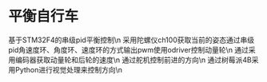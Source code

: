 # 平衡自行车
基于STM32F4的串级pid平衡控制\n
采用陀螺仪ch100获取当前的姿态通过串级pid角速度环、角度环、速度环的方式输出pwm使用odriver控制动量轮\n
通过采用编码器获取动量轮和后轮的速度\n
通过舵机控制前进的方向\n
通过树莓派4B采用Python进行视觉处理来控制方向\n
